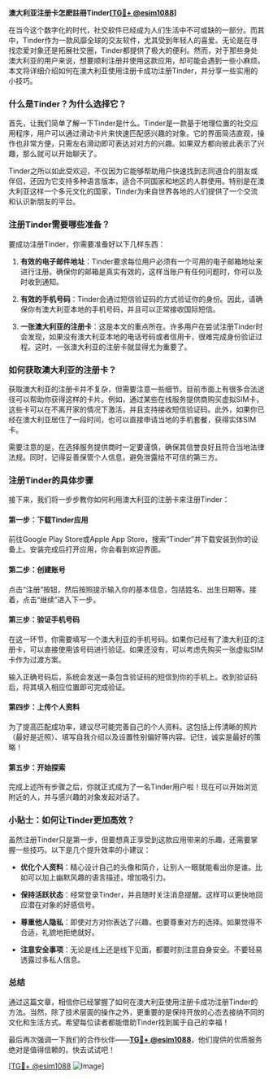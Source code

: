 **澳大利亚注册卡怎麽註冊Tinder[[TG💪+ @esim1088](https://t.me/s/esim1088)]**

在当今这个数字化的时代，社交软件已经成为人们生活中不可或缺的一部分。而其中，Tinder作为一款风靡全球的交友软件，尤其受到年轻人的喜爱。无论是在寻找恋爱对象还是拓展社交圈，Tinder都提供了极大的便利。然而，对于那些身处澳大利亚的用户来说，想要顺利注册并使用这款应用，却可能会遇到一些小麻烦。本文将详细介绍如何在澳大利亚使用注册卡成功注册Tinder，并分享一些实用的小技巧。

### 什么是Tinder？为什么选择它？

首先，让我们简单了解一下Tinder是什么。Tinder是一款基于地理位置的社交应用程序，用户可以通过滑动卡片来快速匹配感兴趣的对象。它的界面简洁直观，操作也非常方便，只需左右滑动即可表达对对方的兴趣。如果双方都向彼此表示了兴趣，那么就可以开始聊天了。

Tinder之所以如此受欢迎，不仅因为它能够帮助用户快速找到志同道合的朋友或伴侣，还因为它支持多种语言版本，适合不同国家和地区的人群使用。特别是在澳大利亚这样一个多元文化的国家，Tinder为来自世界各地的人们提供了一个交流和认识新朋友的平台。

### 注册Tinder需要哪些准备？

要成功注册Tinder，你需要准备好以下几样东西：

1. **有效的电子邮件地址**：Tinder要求每位用户必须有一个可用的电子邮箱地址来进行注册。确保你的邮箱是真实有效的，这样当账户有任何问题时，你可以及时收到通知。
   
2. **有效的手机号码**：Tinder会通过短信验证码的方式验证你的身份。因此，请确保你有澳大利亚本地的手机号码，并且可以正常接收国际短信。

3. **一张澳大利亚的注册卡**：这是本文的重点所在。许多用户在尝试注册Tinder时会发现，如果没有澳大利亚本地的电话号码或者信用卡，很难完成身份验证过程。这时，一张澳大利亚的注册卡就显得尤为重要了。

### 如何获取澳大利亚的注册卡？

获取澳大利亚的注册卡并不复杂，但需要注意一些细节。目前市面上有很多合法途径可以帮助你获得这样的卡片。例如，通过某些在线服务提供商购买虚拟SIM卡，这些卡可以在不离开家的情况下激活，并且支持接收短信验证码。此外，如果你已经在澳大利亚居住了一段时间，也可以直接申请当地的手机套餐，获得实体SIM卡。

需要注意的是，在选择服务提供商时一定要谨慎，确保其信誉良好且符合当地法律法规。同时，记得妥善保管个人信息，避免泄露给不可信的第三方。

### 注册Tinder的具体步骤

接下来，我们将一步步教你如何利用澳大利亚的注册卡来注册Tinder：

#### 第一步：下载Tinder应用
前往Google Play Store或Apple App Store，搜索“Tinder”并下载安装到你的设备上。安装完成后打开应用，你会看到欢迎界面。

#### 第二步：创建账号
点击“注册”按钮，然后按照提示输入你的基本信息，包括姓名、出生日期等。接着，点击“继续”进入下一步。

#### 第三步：验证手机号码
在这一环节，你需要填写一个澳大利亚的手机号码。如果你已经有了澳大利亚的注册卡，可以直接使用该号码进行验证。如果还没有，可以考虑先购买一张虚拟SIM卡作为过渡方案。

输入正确号码后，系统会发送一条包含验证码的短信到你的手机上。收到验证码后，将其填入相应位置即可完成验证。

#### 第四步：上传个人资料
为了提高匹配成功率，建议尽可能完善自己的个人资料。这包括上传清晰的照片（最好是近照）、填写自我介绍以及设置性别偏好等内容。记住，诚实是最好的策略！

#### 第五步：开始探索
完成上述所有步骤之后，你就正式成为了一名Tinder用户啦！现在可以开始浏览附近的人，并与感兴趣的对象发起对话了。

### 小贴士：如何让Tinder更加高效？

虽然注册Tinder只是第一步，但要想真正享受到这款应用带来的乐趣，还需要掌握一些技巧。以下是几个提升效率的小建议：

- **优化个人资料**：精心设计自己的头像和简介，让别人一眼就能看出你是谁。比如可以加上幽默风趣的语言描述，增加吸引力。
  
- **保持活跃状态**：经常登录Tinder，并且随时关注消息提醒。这样可以更快地回应潜在对象的好感信号。
  
- **尊重他人隐私**：即使对方对你表达了兴趣，也要尊重对方的选择。如果觉得不合适，礼貌地拒绝就好。
  
- **注意安全事项**：无论是线上还是线下见面，都要时刻注意自身安全。不要轻易透露过多私人信息。

### 总结

通过这篇文章，相信你已经掌握了如何在澳大利亚使用注册卡成功注册Tinder的方法。当然，除了技术层面的操作之外，更重要的是保持开放的心态去接纳不同的文化和生活方式。希望每位读者都能借助Tinder找到属于自己的幸福！

最后再次强调一下我们的合作伙伴——**[TG💪+ @esim1088](https://t.me/s/esim1088)**，他们提供的优质服务绝对是值得信赖的。快去试试吧！

[[TG💪+ @esim1088](https://t.me/s/esim1088) ![Image](https://i.postimg.cc/4NQfJmqS/Snipaste-2025-05-13-00-14-12.png)]